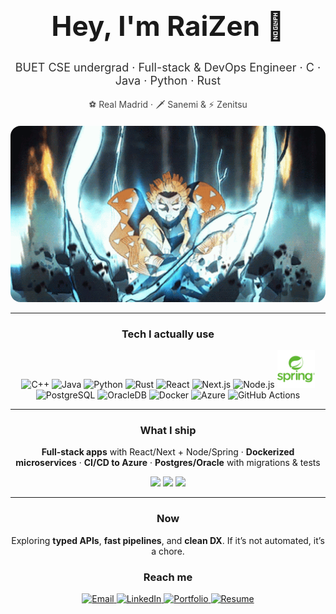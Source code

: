 <!--
   Minimal • Dark • Glass • Big Icons
   Profile README for: RaiZen094
-->

<!-- HERO -->
<div align="center">

  <!-- Banner (optional; add later) -->
  <!-- <img src="assets/banner.png" width="100%" alt="Header Banner" /> -->

  <h1 style="margin-top: 14px; font-size: 44px;">
    <span>Hey, I'm <b>RaiZen</b> 👋</span>
  </h1>

  <p style="font-size: 18px; opacity: .9;">
    BUET CSE undergrad · Full-stack & DevOps Engineer · C · Java · Python · Rust
  </p>

  <!-- Personality line -->
  <p style="opacity:.8">⚽ Real Madrid · 🗡️ Sanemi & ⚡ Zenitsu</p>

  <!-- Anime gif -->
  <img src="assets/zenitsu.gif" alt="Sanemi / Zenitsu" width="540" style="border-radius:16px; margin-top: 6px;" />

</div>

---

<!-- STACK WALL -->
<div align="center">
  <h3>Tech I actually use</h3>
</div>

<div align="center">
  <!-- Languages -->
  <img src="https://cdn.jsdelivr.net/gh/devicons/devicon/icons/cplusplus/cplusplus-original.svg" height="60" alt="C++" />
  <img src="https://cdn.jsdelivr.net/gh/devicons/devicon/icons/java/java-original.svg" height="60" alt="Java" />
  <img src="https://cdn.jsdelivr.net/gh/devicons/devicon/icons/python/python-original.svg" height="60" alt="Python" />
  <img src="https://cdn.jsdelivr.net/gh/devicons/devicon/icons/rust/rust-original.svg" height="60" alt="Rust" />

  <!-- Frontend -->
  <img src="https://cdn.jsdelivr.net/gh/devicons/devicon/icons/react/react-original.svg" height="60" alt="React" />
   <img src="https://cdn.jsdelivr.net/gh/devicons/devicon/icons/nextjs/nextjs-original.svg" height="56" alt="Next.js" />

  <!-- Backend -->
  <img src="https://cdn.jsdelivr.net/gh/devicons/devicon/icons/nodejs/nodejs-original-wordmark.svg" height="60" alt="Node.js" />
  <img src="https://raw.githubusercontent.com/devicons/devicon/master/icons/spring/spring-original-wordmark.svg" height="60" alt="Spring Boot" />

  <!-- Databases -->
  <img src="https://cdn.jsdelivr.net/gh/devicons/devicon/icons/postgresql/postgresql-original.svg" height="60" alt="PostgreSQL" />
  <img src="https://cdn.jsdelivr.net/gh/devicons/devicon/icons/oracle/oracle-original.svg" height="60" alt="OracleDB" />

  <!-- DevOps -->
  <img src="https://cdn.jsdelivr.net/gh/devicons/devicon/icons/docker/docker-original.svg" height="60" alt="Docker" />
  <img src="https://cdn.jsdelivr.net/gh/devicons/devicon/icons/azure/azure-original.svg" height="60" alt="Azure" />
  <img src="https://cdn.jsdelivr.net/gh/devicons/devicon/icons/githubactions/githubactions-original.svg" height="60" alt="GitHub Actions" />
</div>



---

<!-- WHAT I BUILD -->
<div align="center">
  <h3>What I ship</h3>
</div>

<p align="center">
  <b>Full-stack apps</b> with React/Next + Node/Spring · 
  <b>Dockerized microservices</b> · 
  <b>CI/CD to Azure</b> ·
  <b>Postgres/Oracle</b> with migrations & tests
</p>

<!-- METRICS -->
<div align="center">
  <img src="https://github-readme-stats.vercel.app/api?username=RaiZen094&show_icons=true&hide_title=true&rank_icon=github&theme=transparent" height="150" />
  <img src="https://streak-stats.demolab.com?user=RaiZen094&theme=transparent" height="150" />
  <img src="https://github-readme-stats.vercel.app/api/top-langs/?username=RaiZen094&layout=compact&theme=transparent&langs_count=8" height="150" />
</div>

---

<!-- NOW / CONTACT -->
<div align="center">
  <h3>Now</h3>
</div>

<p align="center">
  Exploring <b>typed APIs</b>, <b>fast pipelines</b>, and <b>clean DX</b>.
  If it’s not automated, it’s a chore.
</p>

<div align="center">
  <h3>Reach me</h3>
  <p>
    <a href="mailto:raiyan.fzs845@gmail.com">
      <img alt="Email" src="https://img.shields.io/badge/Email-0B0D10?style=for-the-badge&logo=gmail&logoColor=white&labelColor=1a1f29" />
    </a>
    <a href="https://www.linkedin.com/in/golam-mostofa-4b5357359?utm_source=share&utm_campaign=share_via&utm_content=profile&utm_medium=android_app">
      <img alt="LinkedIn" src="https://img.shields.io/badge/LinkedIn-0B0D10?style=for-the-badge&logo=linkedin&logoColor=0A66C2&labelColor=1a1f29" />
    </a>
    <a href="https://raizen094.github.io/">
      <img alt="Portfolio" src="https://img.shields.io/badge/Portfolio-0B0D10?style=for-the-badge&logo=vercel&logoColor=white&labelColor=1a1f29" />
    </a>
    <a href="https://your-cdn.com/Resume_RaiZen094.pdf">
      <img alt="Resume" src="https://img.shields.io/badge/Resume-0B0D10?style=for-the-badge&logo=readme&logoColor=white&labelColor=1a1f29" />
    </a>
  </p>
</div>


<!-- END -->
